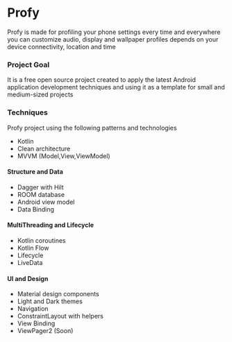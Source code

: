 # Profy
Profy is made for profiling your phone settings every time and everywhere
you can customize audio, display and wallpaper profiles depends on your device connectivity, location and time 
### Project Goal
It is a free open source project created to apply the latest Android application development techniques and using it as a template for small and medium-sized projects 
### Techniques
Profy project using the following patterns and technologies 
* Kotlin
* Clean architecture
* MVVM (Model,View,ViewModel)
#### Structure and Data
* Dagger with Hilt
* ROOM database 
* Android view model
* Data Binding
#### MultiThreading and Lifecycle
* Kotlin coroutines
* Kotlin Flow
* Lifecycle
* LiveData
#### UI and Design 
* Material design components 
* Light and Dark themes 
* Navigation
* ConstraintLayout with helpers 
* View Binding
* ViewPager2 (Soon)

